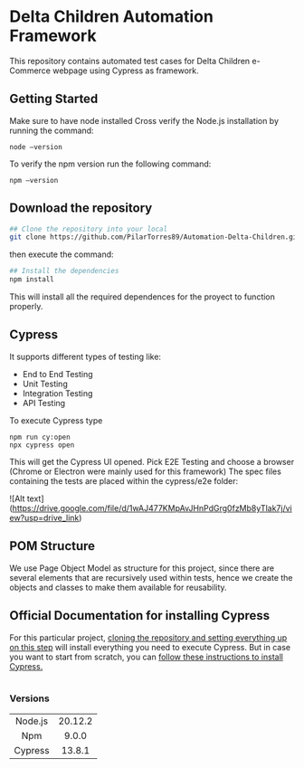 # Delta Children Automation Framework

This repository contains automated test cases for Delta Children e-Commerce webpage using Cypress as framework.

## Getting Started

Make sure to have node installed
Cross verify the Node.js installation by running the command:

```
node –version
```

To verify the npm version run the following command:

```
npm –version
```
## Download the repository

```bash
## Clone the repository into your local
git clone https://github.com/PilarTorres89/Automation-Delta-Children.git
```

then execute the command:

```bash
## Install the dependencies
npm install
```

This will install all the required dependences for the proyect to function properly.

## Cypress

It supports different types of testing like:

- End to End Testing
- Unit Testing
- Integration Testing
- API Testing

To execute Cypress type

```
npm run cy:open
npx cypress open
```

This will get the Cypress UI opened. Pick E2E Testing and choose a browser (Chrome or Electron were mainly used for this framework)
The spec files containing the tests are placed within the cypress/e2e folder:

![Alt text] (https://drive.google.com/file/d/1wAJ477KMpAvJHnPdGrg0fzMb8yTlak7j/view?usp=drive_link)


## POM Structure

We use Page Object Model as structure for this project, since there are several elements that are recursively used within tests, hence we create the objects and classes to make them available for reusability.


## Official Documentation for installing Cypress

For this particular project, [cloning the repository and setting everything up on this step](#download-the-repository) will install everything you need to execute Cypress.
But in case you want to start from scratch, you can
[follow these instructions to install Cypress.](https://on.cypress.io/installing-cypress)

|     |     |     |     |     |     |     |
| :-: | :-: | :-: | :-: | :-: | :-: | :-: |

### Versions

|         |         |
| :-----: | :-----: |
| Node.js | 20.12.2 |
|   Npm   |  9.0.0  |
| Cypress | 13.8.1  |

